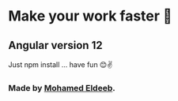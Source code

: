 # Make your work faster 🚀

## Angular version 12

Just npm install ... have fun 😊✌

### Made by [Mohamed Eldeeb](https://www.linkedin.com/in/mohamed-eldeeb-94a3b11a4/).
